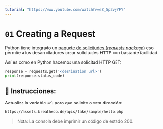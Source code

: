 ```yaml
---
tutorial: "https://www.youtube.com/watch?v=eZ_5p3vyYFY"
---
```


# `01` Creating a Request

Python tiene integrado un [paquete de solicitudes (*requests package*)](https://requests.readthedocs.io/en/master/) eso permite a los desarrolladores crear solicitudes HTTP con bastante facilidad.

Así es como en Python hacemos una solicitud HTTP GET:

```python
response = requests.get('<destination url>')
print(response.status_code)
```

## 📝 Instrucciones:

Actualiza la variable `url` para que solicite a esta dirección:

```bash
https://assets.breatheco.de/apis/fake/sample/hello.php
```

> Nota: La consola debe imprimir un código de estado 200.